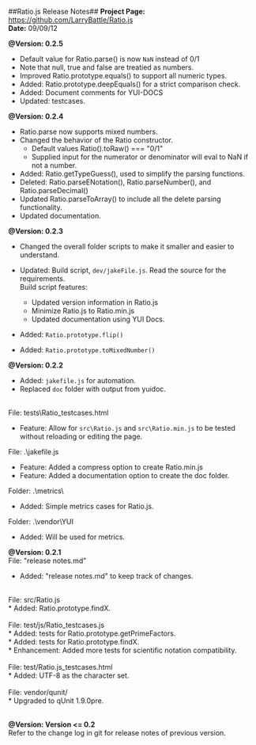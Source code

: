##Ratio.js Release Notes##
__Project Page:__ <https://github.com/LarryBattle/Ratio.js>  <br/>
__Date:__ 09/09/12 <br/>

__@Version: 0.2.5__ <br/>
* Default value for Ratio.parse() is now `NaN` instead of 0/1
* Note that null, true and false are treatied as numbers.
* Improved Ratio.prototype.equals() to support all numeric types.
* Added: Ratio.prototype.deepEquals() for a strict comparison check.
* Added: Document comments for YUI-DOCS
* Updated: testcases.

__@Version: 0.2.4__ <br/>
* Ratio.parse now supports mixed numbers. 
* Changed the behavior of the Ratio constructor.
	- Default values Ratio().toRaw() === "0/1"
	- Supplied input for the numerator or denominator will eval to NaN if not a number.
* Added: Ratio.getTypeGuess(), used to simplify the parsing functions.
* Deleted: Ratio.parseENotation(), Ratio.parseNumber(), and Ratio.parseDecimal()
* Updated Ratio.parseToArray() to include all the delete parsing functionality.
* Updated documentation.

__@Version: 0.2.3__ <br/>
* Changed the overall folder scripts to make it smaller and easier to understand.<br/>
* Updated: Build script, `dev/jakeFile.js`. Read the source for the requirements.<br/>
	Build script features:
	
	- Updated version information in Ratio.js
	- Minimize Ratio.js to Ratio.min.js
	- Updated documentation using YUI Docs.
	
* Added: `Ratio.prototype.flip()`<br/>
* Added: `Ratio.prototype.toMixedNumber()`<br/>

__@Version: 0.2.2__ <br/>
* Added: `jakefile.js` for automation. <br/>
* Replaced `doc` folder with output from yuidoc. <br/> <br/>

File: tests\Ratio_testcases.html <br/>
* Feature: Allow for `src\Ratio.js` and `src\Ratio.min.js` to be tested without reloading or editing the page. <br/>

File: .\jakefile.js <br/>
* Feature: Added a compress option to create Ratio.min.js <br/>
* Feature: Added a documentation option to create the doc folder. <br/>

Folder: .\metrics\ <br/>
* Added: Simple metrics cases for Ratio.js. <br/>

Folder: .\vendor\YUI <br/>
* Added: Will be used for metrics. <br/>

__@Version: 0.2.1__ <br/>
File: "release notes.md" <br/>
* Added: "release notes.md" to keep track of changes. <br/>
 <br/>
File: src/Ratio.js <br/>
* Added: Ratio.prototype.findX. <br/> <br/>
File: test/js/Ratio_testcases.js <br/>
* Added: tests for Ratio.prototype.getPrimeFactors. <br/>
* Added: tests for Ratio.prototype.findX. <br/>
* Enhancement: Added more tests for scientific notation compatibility. <br/>
 <br/>
File: test/Ratio.js_testcases.html <br/>
* Added: UTF-8 as the character set. <br/>
 <br/>
File: vendor/qunit/ <br/>
* Upgraded to qUnit 1.9.0pre. <br/>
 <br/>

__@Version: Version <= 0.2__ <br/>
Refer to the change log in git for release notes of previous version. <br/>